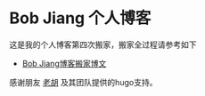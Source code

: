 # Bob Jiang 个人博客

这是我的个人博客第四次搬家，搬家全过程请参考如下

- [Bob Jiang博客搬家博文](https://www.bobjiang.com/blog-migration-4/)

感谢朋友 [老胡](https://blog.dteam.top/) 及其团队提供的hugo支持。
